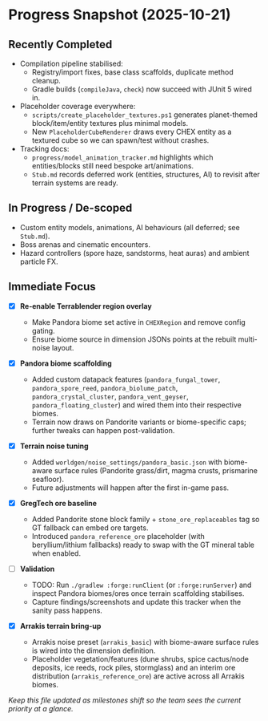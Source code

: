 # Progress Snapshot (2025-10-21)

## Recently Completed

- Compilation pipeline stabilised:
  - Registry/import fixes, base class scaffolds, duplicate method cleanup.
  - Gradle builds (`compileJava`, `check`) now succeed with JUnit 5 wired in.
- Placeholder coverage everywhere:
  - `scripts/create_placeholder_textures.ps1` generates planet-themed block/item/entity textures plus minimal models.
  - New `PlaceholderCubeRenderer` draws every CHEX entity as a textured cube so we can spawn/test without crashes.
- Tracking docs:
  - `progress/model_animation_tracker.md` highlights which entities/blocks still need bespoke art/animations.
  - `Stub.md` records deferred work (entities, structures, AI) to revisit after terrain systems are ready.

## In Progress / De-scoped

- Custom entity models, animations, AI behaviours (all deferred; see `Stub.md`).
- Boss arenas and cinematic encounters.
- Hazard controllers (spore haze, sandstorms, heat auras) and ambient particle FX.

## Immediate Focus

- [x] **Re‑enable Terrablender region overlay**  
  - Make Pandora biome set active in `CHEXRegion` and remove config gating.  
  - Ensure biome source in dimension JSONs points at the rebuilt multi-noise layout.

- [x] **Pandora biome scaffolding**  
  - Added custom datapack features (`pandora_fungal_tower`, `pandora_spore_reed`, `pandora_biolume_patch`, `pandora_crystal_cluster`, `pandora_vent_geyser`, `pandora_floating_cluster`) and wired them into their respective biomes.
  - Terrain now draws on Pandorite variants or biome-specific caps; further tweaks can happen post-validation.

- [x] **Terrain noise tuning**  
  - Added `worldgen/noise_settings/pandora_basic.json` with biome-aware surface rules (Pandorite grass/dirt, magma crusts, prismarine seafloor).
  - Future adjustments will happen after the first in-game pass.

- [x] **GregTech ore baseline**  
  - Added Pandorite stone block family + `stone_ore_replaceables` tag so GT fallback can embed ore targets.
  - Introduced `pandora_reference_ore` placeholder (with beryllium/lithium fallbacks) ready to swap with the GT mineral table when enabled.

- [ ] **Validation**  
  - TODO: Run `./gradlew :forge:runClient` (or `:forge:runServer`) and inspect Pandora biomes/ores once terrain scaffolding stabilises.
  - Capture findings/screenshots and update this tracker when the sanity pass happens.

- [x] **Arrakis terrain bring-up**  
  - Arrakis noise preset (`arrakis_basic`) with biome-aware surface rules is wired into the dimension definition.
  - Placeholder vegetation/features (dune shrubs, spice cactus/node deposits, ice reeds, rock piles, stormglass) and an interim ore distribution (`arrakis_reference_ore`) are active across all Arrakis biomes.

_Keep this file updated as milestones shift so the team sees the current priority at a glance._
